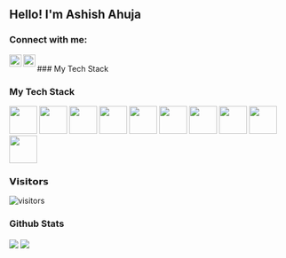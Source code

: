 ## Hello! I'm Ashish Ahuja


### Connect with me:

[<img align="left" alt="LinkedIn" width="22px" src="https://cdn.svgporn.com/logos/linkedin-icon.svg" />](https://www.linkedin.com/in/ashish-ahuja-691949104/)
[<img align="left" alt="Gmail" width="22px" src="https://cdn.svgporn.com/logos/google-gmail.svg" />](mailto:ashishahuja124@gmail.com)

<br>
### My Tech Stack

### My Tech Stack
<img height="50px" width="50px" src="https://cdn.svgporn.com/logos/javascript.svg"> <img height="50px" width="50px" src="https://cdn.svgporn.com/logos/angular.svg"> <img height="50px" width="50px" src="https://cdn.svgporn.com/logos/docker.svg"> <img height="50px" width="50px" src="https://cdn.svgporn.com/logos/aws.svg"> <img height="50px" width="50px" src="https://cdn.svgporn.com/logos/git-icon.svg"> <img height="50px" width="50px" src="https://cdn.svgporn.com/logos/visual-studio-code.svg"> <img height="50px" width="50px" src="https://cdn.svgporn.com/logos/typescript.svg"> <img height="50px" width="50px" src="https://cdn.svgporn.com/logos/nodejs.svg"> <img height="50px" width="50px" src="https://cdn.svgporn.com/logos/express.svg"> <img height="50px" width="50px" src="https://cdn.svgporn.com/logos/html-5.svg">



### 𝗩𝗶𝘀𝗶𝘁𝗼𝗿𝘀   
![visitors](https://visitor-badge.laobi.icu/badge?page_id=AshishAhuja124.AshishAhuja124)

### Github Stats
<img align="center" src="https://github-readme-stats.vercel.app/api/top-langs/?username=AshishAhuja124&title_color=ffffff&text_color=c9cacc&icon_color=2bbc8a&bg_color=1d1f21" /> <img align="center" src="https://github-readme-stats.vercel.app/api?username=AshishAhuja124&show_icons=true&theme=dark"> 
